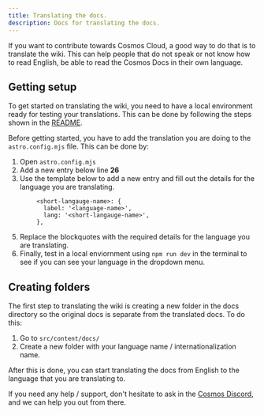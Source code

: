 ```yaml
---
title: Translating the docs.
description: Docs for translating the docs.
---
```


If you want to contribute towards Cosmos Cloud, a good way to do that is to translate the wiki. This can help people that do not speak or not know how to read English, be able to read the Cosmos Docs in their own language.

## Getting setup

To get started on translating the wiki, you need to have a local environment ready for testing your translations. This can be done by following the steps shown in the [README](https://github.com/azukaar/Cosmos-Doc#installing).

Before getting started, you have to add the translation you are doing to the `astro.config.mjs` file. This can be done by:

1. Open `astro.config.mjs`
2. Add a new entry below line **26**
3. Use the template below to add a new entry and fill out the details for the language you are translating.

```
        <short-langauge-name>: {
          label: '<language-name>',
          lang: '<short-langauge-name>',
        },
```

5. Replace the blockquotes with the required details for the language you are translating.
6. Finally, test in a local enviornment using `npm run dev` in the terminal to see if you can see your language in the dropdown menu.

## Creating folders

The first step to translating the wiki is creating a new folder in the docs directory so the original docs is separate from the translated docs. To do this:

1. Go to `src/content/docs/`
2. Create a new folder with your language name / internationalization name.

After this is done, you can start translating the docs from English to the language that you are translating to.

If you need any help / support, don't hesitate to ask in the [Cosmos Discord](https://discord.gg/PwMWwsrwHA), and we can help you out from there.